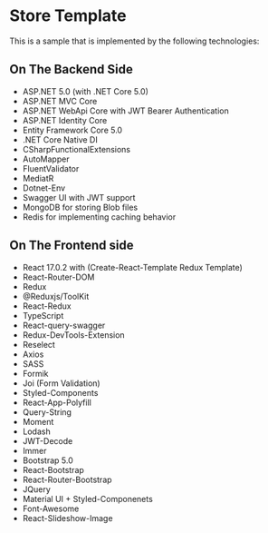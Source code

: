 # Store Template

This is a sample that is implemented by the following technologies:

## On The Backend Side

-   ASP.NET 5.0 (with .NET Core 5.0)
-   ASP.NET MVC Core
-   ASP.NET WebApi Core with JWT Bearer Authentication
-   ASP.NET Identity Core
-   Entity Framework Core 5.0
-   .NET Core Native DI
-   CSharpFunctionalExtensions
-   AutoMapper
-   FluentValidator
-   MediatR
-   Dotnet-Env
-   Swagger UI with JWT support
-   MongoDB for storing Blob files
-   Redis for implementing caching behavior

## On The Frontend side

-   React 17.0.2 with (Create-React-Template Redux Template)
-   React-Router-DOM
-   Redux
-   @Reduxjs/ToolKit
-   React-Redux
-   TypeScript
-   React-query-swagger
-   Redux-DevTools-Extension
-   Reselect
-   Axios
-   SASS
-   Formik
-   Joi (Form Validation)
-   Styled-Components
-   React-App-Polyfill
-   Query-String
-   Moment
-   Lodash
-   JWT-Decode
-   Immer
-   Bootstrap 5.0
-   React-Bootstrap
-   React-Router-Bootstrap
-   JQuery
-   Material UI + Styled-Componenets
-   Font-Awesome
-   React-Slideshow-Image
